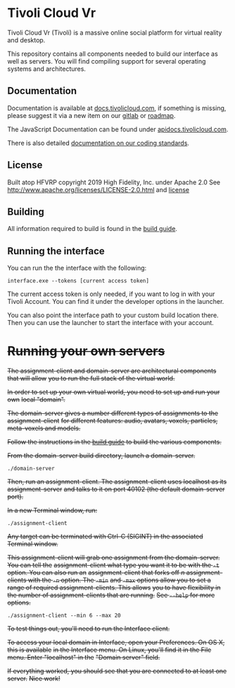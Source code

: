 # Tivoli Cloud Vr
Tivoli Cloud Vr (Tivoli) is a massive online social platform for virtual reality and desktop.

This repository contains all components needed to build our interface as well as servers.
You will find compiling support for several operating systems and architectures.

## Documentation
Documentation is available at [docs.tivolicloud.com](https://docs.tivolicloud.com), if something is missing, please suggest it via a new item on our [gitlab](https://git.tivolicloud.com/tivolicloud/issues/-/issues) or [roadmap](https://roadmap.tivolicloud.com/).

The JavaScript Documentation can be found under [apidocs.tivolicloud.com](https://apidocs.tivolicloud.com/).

There is also detailed [documentation on our coding standards](howtos/CODING_STANDARD.md).

## License
Built atop HFVRP copyright 2019 High Fidelity, Inc. under Apache 2.0
See http://www.apache.org/licenses/LICENSE-2.0.html and [license](tivoli-agpl3-header.txt)

## Building
All information required to build is found in the [build guide](howtos/BUILD.md).

## Running the interface
You can run the the interface with the following:
```
interface.exe --tokens [current access token]
```
The current access token is only needed, if you want to log in with your Tivoli Account.
You can find it under the developer options in the launcher.

You can also point the interface path to your custom build location there. Then you can use the launcher to start the interface with your account.

~~Running your own servers~~
========
~~The assignment-client and domain-server are architectural components that will allow~~
~~you to run the full stack of the virtual world.~~

~~In order to set up your own virtual world, you need to set up and run your own~~
~~local "domain".~~

~~The domain-server gives a number different types of assignments to the assignment-client~~
~~for different features: audio, avatars, voxels, particles, meta-voxels and models.~~

~~Follow the instructions in the [build guide](BUILD.md) to build the various components.~~

~~From the domain-server build directory, launch a domain-server.~~

    ./domain-server

~~Then, run an assignment-client. The assignment-client uses localhost as its assignment-server~~
~~and talks to it on port 40102 (the default domain-server port).~~

~~In a new Terminal window, run:~~

    ./assignment-client

~~Any target can be terminated with Ctrl-C (SIGINT) in the associated Terminal window.~~

~~This assignment-client will grab one assignment from the domain-server. You can tell the~~
~~assignment-client what type you want it to be with the `-t` option. You can also run an~~
~~assignment-client that forks off *n* assignment-clients with the `-n` option. The `-min`~~
~~and `-max` options allow you to set a range of required assignment-clients. This allows~~
~~you to have flexibility in the number of assignment-clients that are running.~~
~~See `--help` for more options.~~

    ./assignment-client --min 6 --max 20

~~To test things out, you'll need to run the Interface client.~~

~~To access your local domain in Interface, open your Preferences. On OS X, this is available~~
~~in the Interface menu. On Linux, you'll find it in the File menu. Enter "localhost" in the~~
~~"Domain server" field.~~

~~If everything worked, you should see that you are connected to at least one server.~~
~~Nice work!~~